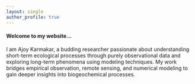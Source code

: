 ```yaml
---
layout: single
author_profile: true
---
```


#### Welcome to my website...



I am Ajoy Karmakar, a budding researcher passionate about understanding short-term ecological processes through purely observational data and exploring long-term phenomena using modeling techniques. My work bridges empirical observation, remote sensing, and numerical modeling to gain deeper insights into biogeochemical processes.
